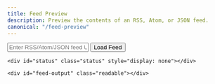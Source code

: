 ```yaml
---
title: Feed Preview
description: Preview the contents of an RSS, Atom, or JSON feed.
canonical: "/feed-preview"
---
```


<div class="container">
    <div class="input-group">
        <input type="text" id="feed-url" placeholder="Enter RSS/Atom/JSON feed URL" />
        <button id="load-feed">Load Feed</button>
    </div>

    <div id="status" class="status" style="display: none"></div>

    <div id="feed-output" class="readable"></div>

</div>

<script type="module" src="script.js"></script>
